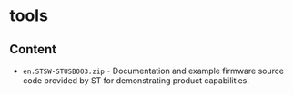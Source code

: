 # tools

## Content

- `en.STSW-STUSB003.zip` - Documentation and example firmware source code provided by ST for demonstrating product capabilities.
